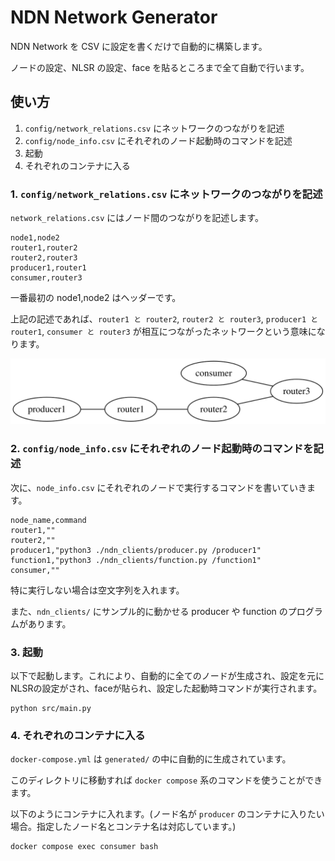 # NDN Network Generator

NDN Network を CSV に設定を書くだけで自動的に構築します。

ノードの設定、NLSR の設定、face を貼るところまで全て自動で行います。

## 使い方

1. `config/network_relations.csv` にネットワークのつながりを記述
1. `config/node_info.csv` にそれぞれのノード起動時のコマンドを記述
1. 起動
1. それぞれのコンテナに入る

### 1. `config/network_relations.csv` にネットワークのつながりを記述

`network_relations.csv` にはノード間のつながりを記述します。

```csv
node1,node2
router1,router2
router2,router3
producer1,router1
consumer,router3
```

一番最初の node1,node2 はヘッダーです。

上記の記述であれば、`router1 と router2`, `router2 と router3`, `producer1 と router1`, `consumer と router3` が相互につながったネットワークという意味になります。

![Network Graph](network.svg)


### 2. `config/node_info.csv` にそれぞれのノード起動時のコマンドを記述

次に、`node_info.csv` にそれぞれのノードで実行するコマンドを書いていきます。

```csv
node_name,command
router1,""
router2,""
producer1,"python3 ./ndn_clients/producer.py /producer1"
function1,"python3 ./ndn_clients/function.py /function1"
consumer,""
```

特に実行しない場合は空文字列を入れます。

また、`ndn_clients/` にサンプル的に動かせる producer や function のプログラムがあります。

### 3. 起動

以下で起動します。これにより、自動的に全てのノードが生成され、設定を元にNLSRの設定がされ、faceが貼られ、設定した起動時コマンドが実行されます。

```shell
python src/main.py
```

### 4. それぞれのコンテナに入る

`docker-compose.yml` は `generated/` の中に自動的に生成されています。

このディレクトリに移動すれば `docker compose` 系のコマンドを使うことができます。

以下のようにコンテナに入れます。(ノード名が `producer` のコンテナに入りたい場合。指定したノード名とコンテナ名は対応しています。)

```shell
docker compose exec consumer bash
```
